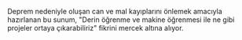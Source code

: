 Deprem nedeniyle oluşan can ve mal kayıplarını önlemek amacıyla hazırlanan bu sunum, "Derin öğrenme ve makine öğrenmesi ile ne gibi projeler ortaya çıkarabiliriz" fikrini mercek altına alıyor.
